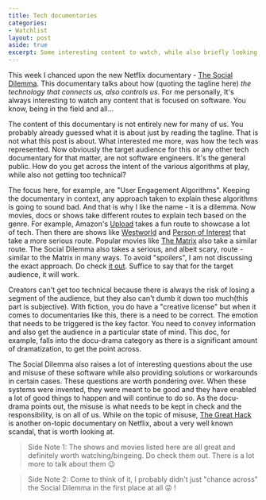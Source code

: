 ```yaml
---
title: Tech documentaries
categories:
- Watchlist
layout: post
aside: true
excerpt: Some interesting content to watch, while also briefly looking at how tech is represented and why that approach is taken.
---
```

This week I chanced upon the new Netflix documentary - [The Social Dilemma](https://www.netflix.com/in/title/81254224). This documentary talks about how (quoting the tagline here) _the technology that connects us, also controls us_. For me personally, It's always interesting to watch any content that is focused on software. You know, being in the field and all...

The content of this documentary is not entirely new for many of us. You probably already guessed what it is about just by reading the tagline. That is not what this post is about. What interested me more, was how the tech was represented. Now obviously the target audience for this or any other tech documentary for that matter, are not software engineers. It's the general public. How do you get across the intent of the various algorithms at play, while also not getting too technical?

The focus here, for example, are "User Engagement Algorithms". Keeping the documentary in context, any approach taken to explain these algorithms is going to sound bad. And that is why I like the name - it is a dilemma. Now movies, docs or shows take different routes to explain tech based on the genre. For example, Amazon's [Upload](https://www.primevideo.com/region/eu/detail/Upload/0NQ1QFP6B4R6TM8O2590IV5716) takes a fun route to showcase a lot of tech. Then there are shows like [Westworld](https://www.hbo.com/westworld) and [Person of Interest](https://www.imdb.com/title/tt1839578/) that take a more serious route. Popular movies like [The Matrix](https://www.imdb.com/title/tt0133093/) also take a similar route. The Social Dilemma also takes a serious, and albeit scary, route - similar to the Matrix in many ways. To avoid "spoilers", I am not discussing the exact approach. Do check [it out](https://www.netflix.com/in/title/81254224). Suffice to say that for the target audience, it will work.

Creators can't get too technical because there is always the risk of losing a segment of the audience, but they also can't dumb it down too much(this part is subjective). With fiction, you do have a "creative license" but when it comes to documentaries like this, there is a need to be correct. The emotion that needs to be triggered is the key factor. You need to convey information and also get the audience in a particular state of mind. This doc, for example, falls into the docu-drama category as there is a significant amount of dramatization, to get the point across.

The Social Dilemma also raises a lot of interesting questions about the use and misuse of these software while also providing solutions or workarounds in certain cases. These questions are worth pondering over. When these systems were invented, they were meant to be good and they have enabled a lot of good things to happen and will continue to do so. As the docu-drama points out, the misuse is what needs to be kept in check and the responsibility, is on all of us. While on the topic of misuse, [The Great Hack](https://www.netflix.com/in/title/80117542) is another on-topic documentary on Netflix, about a very well known scandal, that is worth looking at.

> Side Note 1: The shows and movies listed here are all great and definitely worth watching/bingeing. Do check them out. There is a lot more to talk about them :wink:

> Side Note 2: Come to think of it, I probably didn't just "chance across" the Social Dilemma in the first place at all :stuck_out_tongue_winking_eye: !
